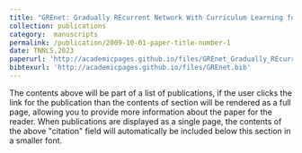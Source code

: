 ```yaml
---
title: "GREnet: Gradually REcurrent Network With Curriculum Learning for 2-D Medical Image Segmentation"
collection: publications
category:  manuscripts
permalink: /publication/2009-10-01-paper-title-number-1
date: TNNLS,2023
paperurl: 'http://academicpages.github.io/files/GREnet_Gradually_REcurrent_Network_With_Curriculum_Learning_for_2-D_Medical_Image_Segmentation.pdf'
bibtexurl: 'http://academicpages.github.io/files/GREnet.bib'
---
```

The contents above will be part of a list of publications, if the user clicks the link for the publication than the contents of section will be rendered as a full page, allowing you to provide more information about the paper for the reader. When publications are displayed as a single page, the contents of the above "citation" field will automatically be included below this section in a smaller font.
